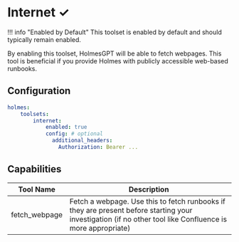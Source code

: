 # Internet ✓

!!! info "Enabled by Default"
    This toolset is enabled by default and should typically remain enabled.

By enabling this toolset, HolmesGPT will be able to fetch webpages. This tool is beneficial if you provide Holmes with publicly accessible web-based runbooks.

## Configuration

```yaml
holmes:
    toolsets:
        internet:
            enabled: true
            config: # optional
              additional_headers:
                Authorization: Bearer ...
```

## Capabilities

| Tool Name | Description |
|-----------|-------------|
| fetch_webpage | Fetch a webpage. Use this to fetch runbooks if they are present before starting your investigation (if no other tool like Confluence is more appropriate) |
